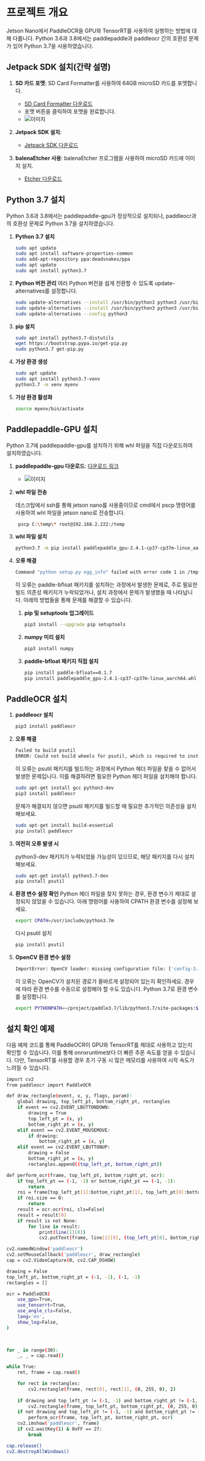 # 프로젝트 개요
Jetson Nano에서 PaddleOCR을 GPU와 TensorRT를 사용하여 실행하는 방법에 대해 다룹니다. Python 3.6과 3.8에서는 paddlepaddle과 paddleocr 간의 호환성 문제가 있어 Python 3.7을 사용하였습니다.

## Jetpack SDK 설치(간략 설명)
1. **SD 카드 포맷**: SD Card Formatter를 사용하여 64GB microSD 카드를 포맷합니다.
    - [SD Card Formatter 다운로드](https://www.sdcard.org/downloads/formatter/sd-memory-card-formatter-for-windows-download/)
    - 포맷 버튼을 클릭하여 포맷을 완료합니다.
    - ![이미지](https://github.com/hyKwon13/Jetson-nano_PaddleOCR_CUDA/assets/117807382/40fec450-6ca2-48fe-b878-b73b55925ef2)

2. **Jetpack SDK 설치**:
    - [Jetpack SDK 다운로드](https://developer.nvidia.com/jetpack-sdk-464)

3. **balenaEtcher 사용**: balenaEtcher 프로그램을 사용하여 microSD 카드에 이미지 설치.
    - [Etcher 다운로드](https://etcher.balena.io/)

## Python 3.7 설치
Python 3.6과 3.8에서는 paddlepaddle-gpu가 정상적으로 설치되나, paddleocr과의 호환성 문제로 Python 3.7을 설치하였습니다.

1. **Python 3.7 설치**
    ```bash
    sudo apt update
    sudo apt install software-properties-common
    sudo add-apt-repository ppa:deadsnakes/ppa
    sudo apt update
    sudo apt install python3.7
    ```

2. **Python 버전 관리**
    여러 Python 버전을 쉽게 전환할 수 있도록 update-alternatives를 설정합니다.
    ```bash
    sudo update-alternatives --install /usr/bin/python3 python3 /usr/bin/python3.6 1
    sudo update-alternatives --install /usr/bin/python3 python3 /usr/bin/python3.7 2
    sudo update-alternatives --config python3
    ```

3. **pip 설치**
    ```bash
    sudo apt install python3.7-distutils
    wget https://bootstrap.pypa.io/get-pip.py
    sudo python3.7 get-pip.py
    ```

4. **가상 환경 생성**
    ```bash
    sudo apt update
    sudo apt install python3.7-venv
    python3.7 -m venv myenv
    ```

5. **가상 환경 활성화**
    ```bash
    source myenv/bin/activate
    ```

## Paddlepaddle-GPU 설치
Python 3.7에 paddlepaddle-gpu를 설치하기 위해 whl 파일을 직접 다운로드하여 설치하였습니다.

1. **paddlepaddle-gpu 다운로드**: [다운로드 링크](https://forums.developer.nvidia.com/t/paddlepaddle-for-jetson/242765)
    - ![이미지](https://github.com/hyKwon13/Jetson-nano_PaddleOCR_CUDA/assets/117807382/fd80b418-f0a8-4eb9-ad90-5e9ecf788fbb)


2. **whl 파일 전송**

   데스크탑에서 ssh를 통해 jetson nano를 사용중이므로 cmd에서 pscp 명령어를 사용하여 whl 파일을 jetson nano로 전송합니다.
   ```bash
    pscp C:\temp\* root@192.168.2.222:/temp
    ```

4. **whl 파일 설치**
    ```bash
    python3.7 -m pip install paddlepaddle_gpu-2.4.1-cp37-cp37m-linux_aarch64.whl
    ```

5. **오류 해결**
    ```bash
    Command "python setup.py egg_info" failed with error code 1 in /tmp/pip-build-apmufue2/paddle-bfloat/
    ```

    이 오류는 paddle-bfloat 패키지를 설치하는 과정에서 발생한 문제로, 주로 필요한 빌드 의존성 패키지가 누락되었거나, 설치 과정에서 문제가 발생했을 때 나타납니다. 아래의 방법들을 통해 문제를 해결할 수 있습니다.

    1. **pip 및 setuptools 업그레이드**
        ```bash
        pip3 install --upgrade pip setuptools
        ```

    2. **numpy 미리 설치**
        ```bash
        pip3 install numpy
        ```

    3. **paddle-bfloat 패키지 직접 설치**
        ```bash
        pip install paddle-bfloat==0.1.7
        pip install paddlepaddle_gpu-2.4.1-cp37-cp37m-linux_aarch64.whl
        ```

## PaddleOCR 설치

1. **paddleocr 설치**
    ```bash
    pip3 install paddleocr
    ```

2. **오류 해결**
    ```bash
    Failed to build psutil
    ERROR: Could not build wheels for psutil, which is required to install pyproject.toml-based projects
    ```

    이 오류는 psutil 패키지를 빌드하는 과정에서 Python 헤더 파일을 찾을 수 없어서 발생한 문제입니다. 이를 해결하려면 필요한 Python 헤더 파일을 설치해야 합니다.

    ```bash
    sudo apt-get install gcc python3-dev
    pip3 install paddleocr
    ```

    문제가 해결되지 않으면 psutil 패키지를 빌드할 때 필요한 추가적인 의존성을 설치해보세요.
    ```bash
    sudo apt-get install build-essential
    pip install paddleocr
    ```

3. **여전히 오류 발생 시**

    python3-dev 패키지가 누락되었을 가능성이 있으므로, 해당 패키지를 다시 설치해보세요.
    ```bash
    sudo apt-get install python3.7-dev
    pip install psutil
    ```

4. **환경 변수 설정 확인**
    Python 헤더 파일을 찾지 못하는 경우, 환경 변수가 제대로 설정되지 않았을 수 있습니다. 아래 명령어를 사용하여 CPATH 환경 변수를 설정해 보세요.
    ```bash
    export CPATH=/usr/include/python3.7m
    ```

    다시 psutil 설치
    ```bash
    pip install psutil
    ```

5. **OpenCV 환경 변수 설정**
    ```bash
    ImportError: OpenCV loader: missing configuration file: ['config-3.7.py', 'config-3.py']. Check OpenCV installation.
    ```

    이 오류는 OpenCV가 설치된 경로가 올바르게 설정되어 있는지 확인하세요. 경우에 따라 환경 변수를 수동으로 설정해야 할 수도 있습니다. Python 3.7로 환경 변수를 설정합니다.
    ```bash
    export PYTHONPATH=~/project/paddle3.7/lib/python3.7/site-packages:$PYTHONPATH
    ```

## 설치 확인 예제
다음 예제 코드를 통해 PaddleOCR이 GPU와 TensorRT를 제대로 사용하고 있는지 확인할 수 있습니다. 이를 통해 onnxruntime보다 더 빠른 추론 속도를 얻을 수 있습니다. 다만, TensorRT를 사용할 경우 초기 구동 시 많은 메모리를 사용하여 시작 속도가 느려질 수 있습니다.

```bash
import cv2
from paddleocr import PaddleOCR

def draw_rectangle(event, x, y, flags, param):
    global drawing, top_left_pt, bottom_right_pt, rectangles
    if event == cv2.EVENT_LBUTTONDOWN:
        drawing = True
        top_left_pt = (x, y)
        bottom_right_pt = (x, y)
    elif event == cv2.EVENT_MOUSEMOVE:
        if drawing:
            bottom_right_pt = (x, y)
    elif event == cv2.EVENT_LBUTTONUP:
        drawing = False
        bottom_right_pt = (x, y)
        rectangles.append((top_left_pt, bottom_right_pt))

def perform_ocr(frame, top_left_pt, bottom_right_pt, ocr):
    if top_left_pt == (-1, -1) or bottom_right_pt == (-1, -1):
        return
    roi = frame[top_left_pt[1]:bottom_right_pt[1], top_left_pt[0]:bottom_right_pt[0]]
    if roi.size == 0:
        return
    result = ocr.ocr(roi, cls=False)
    result = result[0]
    if result is not None:
        for line in result:
            print(line[1][0])
            cv2.putText(frame, line[1][0], (top_left_pt[0], bottom_right_pt[1]+21), cv2.FONT_HERSHEY_SIMPLEX, 1, (0, 0, 255), 2)

cv2.namedWindow('paddleocr')
cv2.setMouseCallback('paddleocr', draw_rectangle)
cap = cv2.VideoCapture(0, cv2.CAP_DSHOW)

drawing = False
top_left_pt, bottom_right_pt = (-1, -1), (-1, -1)
rectangles = [] 

ocr = PaddleOCR(
    use_gpu=True,
    use_tensorrt=True,
    use_angle_cls=False,
    lang='en',
    show_log=False,
)


            
for _ in range(30):
    _, _ = cap.read()

while True:
    ret, frame = cap.read()

    for rect in rectangles:
        cv2.rectangle(frame, rect[0], rect[1], (0, 255, 0), 2)
    
    if drawing and top_left_pt != (-1, -1) and bottom_right_pt != (-1, -1):
        cv2.rectangle(frame, top_left_pt, bottom_right_pt, (0, 255, 0), 2)
    if not drawing and top_left_pt != (-1, -1) and bottom_right_pt != (-1, -1):
        perform_ocr(frame, top_left_pt, bottom_right_pt, ocr)
    cv2.imshow('paddleocr', frame)
    if cv2.waitKey(1) & 0xFF == 27:
        break

cap.release()
cv2.destroyAllWindows()
```
